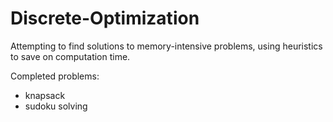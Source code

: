 # Discrete-Optimization
Attempting to find solutions to memory-intensive problems, using heuristics to save on computation time.

Completed problems:
- knapsack
- sudoku solving
